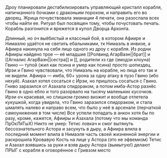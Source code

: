 
Дроу планировали дестабилизировать управляющий кристалл корабля, напичканного бочками с драконьим порохом, и направить его во дворец.
Жрица почувствовала эманации 4 печати, она разослала всех чтобы найти ее. Ритуал был посвящен тому, чтобы почустовать печать.
Корабль разгонится и врежется в купол Дворца Архонта.

Длинный, но оч выёбистый и классный бой, в котором Афиире и Нимаэлю удаётся не светить ебальниками, тк Нимаэль в инвизе, а Афиира накинула на себя лицо одного из дроу с корабля. 
Из родни Афииры найдено трое — её младшие [[Ролвинд АгарВаэн||брат]] и [[Агналис АгарВаэн||сестра]] и [[, родители хз где (эмодзи клоуна)
Гвино — тупой (жил как псина и умер как псина) просто шопиздец. Ирэи и Гвино чувствовали, что Нимаэль на корабле, но лица его так и не видели. Афиира — имба, 60+ урона за одну атаку в пузо Гвино (ибо нехуй).
Азахал хотел сосаться с Ирэи, но пришлось сосаться с Гвино. Гниво заразился от Азахала спидораком, а потом имба-Астор разнёс Гвино в одно ебло и того разорвало на тысячу маленьких кусочков.
Ирэи оч красивая, но слишком громко визжит и вообще отлетела кукушкой, когда увидела, что Гвино заразился спидораком, и стала шмалять налево и направо всем, что было у неё в арсенале (перчаткой самоунижения в том числе)
Все успели попадать в анкон хотя бы по разу, кроме, кажется, Афииры и Азахала (потому что мы команда ПрОкЛяТыХ)
Никто не умер: Тетис ловкач и смог вытянуть бессознательного Астора и засунуть в дыру, а Афиира влила в последний момент влила в Нимаэля часть своей жизненной энергии и раскрошила Кровавую Кость на лице у Астора (это не эфвемизм)
Тетис и Азахал взявшись за руки и взяв дыру Астора (вымытую!) делают ПРЫГ с корабля в оговорённое с Гривзом место